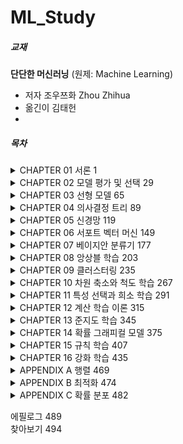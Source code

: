 # ML_Study

##### 교재
**단단한 머신러닝** (원제: Machine Learning)  
- 저자 조우쯔화 Zhou Zhihua  
- 옮긴이 김태헌  
- 
##### 목차
<details>
<summary>CHAPTER 01 서론 1</summary>
1.1 들어가며 1<br>
1.2 머신러닝의 기본 용어 2<br>
1.3 가설 공간 5<br>
1.4 귀납적 편향 8<br>
1.5 발전 과정 13<br>
1.6 응용 현황 18<br>
1.7 더 읽을거리 22<br>
연습문제 25<br>
참고문헌 26<br>
머신러닝 쉼터 28<br>
</details>

<details>
<summary>CHAPTER 02 모델 평가 및 선택 29</summary>
2.1 경험 오차 및 과적합 29<br>
2.2 평가 방법 31<br>
2.3 모델 성능 측정 37<br>
2.4 비교 검증 47<br>
2.5 편향과 분산 57<br>
2.6 더 읽을거리 59<br>
연습문제 61<br>
참고문헌 62<br>
머신러닝 쉼터 64<br>
</details>

<details>
<summary>CHAPTER 03 선형 모델 65</summary>
3.1 기본 형식 65<br>
3.2 선형 회귀 66<br>
3.3 로지스틱 회귀 70<br>
3.4 선형 판별분석 73<br>
3.5 다중 분류 학습 77<br>
3.6 클래스 불균형 문제 80<br>
3.7 더 읽을거리 83<br>
연습문제 85<br>
참고문헌 86<br>
머신러닝 쉼터 88<br>
</details>

<details>
<summary>CHAPTER 04 의사결정 트리 89</summary>
4.1 기본 프로세스 89<br>
4.2 분할 선택 92<br>
4.3 가지치기 98<br>
4.4 연속값과 결측값 103<br>
4.5 다변량 의사결정 트리 110<br>
4.6 더 읽을거리 113<br>
연습문제 115<br>
참고문헌 117<br>
머신러닝 쉼터 118<br>
</details>

<details>
<summary>CHAPTER 05 신경망 119</summary>
5.1 뉴런 모델 119<br>
5.2 퍼셉트론과 다층 네트워크 121<br>
5.3 오차 역전파 알고리즘 124<br>
5.4 글로벌 미니멈과 로컬 미니멈 130<br>
5.5 기타 신경망 133<br>
5.6 딥러닝 139<br>
5.7 더 읽을거리 142<br>
연습문제 144<br>
참고문헌 145<br>
머신러닝 쉼터 148<br>
</details>

<details>
<summary>CHAPTER 06 서포트 벡터 머신 149</summary>
6.1 마진과 서포트 벡터 149<br>
6.2 쌍대문제 151<br>
6.3 커널 함수 155<br>
6.4 소프트 마진과 정규화 158<br>
6.5 서포트 벡터 회귀 163<br>
6.6 커널 기법 167<br>
6.7 더 읽을거리 170<br>
연습문제 172<br>
참고문헌 173<br>
머신러닝 쉼터 175<br>
</details>

<details>
<summary>CHAPTER 07 베이지안 분류기 177</summary>
7.1 베이지안 결정 이론 177<br>
7.2 최대 우도 추정 179<br>
7.3 나이브 베이즈 분류기 181<br>
7.4 세미 나이브 베이즈 분류기 186<br>
7.5 베이지안 네트워크 188<br>
7.6 EM 알고리즘 195<br>
7.7 더 읽을거리 197<br>
연습문제 199<br>
참고문헌 200<br>
머신러닝 쉼터 202<br>
</details>

<details>
<summary>CHAPTER 08 앙상블 학습 203</summary>
8.1 객체와 앙상블 203<br>
8.2 부스팅 206<br>
8.3 배깅과 랜덤 포레스트 211<br>
8.4 결합 전략 215<br>
8.5 다양성 221<br>
8.6 더 읽을거리 227<br>
연습문제 229<br>
참고문헌 231<br>
머신러닝 쉼터 234<br>
</details>

<details>
<summary>CHAPTER 09 클러스터링 235</summary>
9.1 클러스터링 학습 문제 235<br>
9.2 성능 척도 236<br>
9.3 거리 계산법 238<br>
9.4 프로토타입 클러스터링 241<br>
9.5 밀도 클러스터링 252<br>
9.6 계층 클러스터링 255<br>
9.7 더 읽을거리 259<br>
연습문제 262<br>
참고문헌 264<br>
머신러닝 쉼터 266<br>
</details>

<details>
<summary>CHAPTER 10 차원 축소와 척도 학습 267</summary>
10.1 k-최근접 이웃 기법 267<br>
10.2 임베딩 269<br>
10.3 주성분 분석 273<br>
10.4 커널 선형 차원 축소 275<br>
10.5 매니폴드 학습 278<br>
10.6 척도 학습 282<br>
10.7 더 읽을거리 285<br>
연습문제 287<br>
참고문헌 288<br>
머신러닝 쉼터 290<br>
</details>

<details>
<summary>CHAPTER 11 특성 선택과 희소 학습 291</summary>
11.1 부분집합 탐색과 평가 291<br>
11.2 필터식 선택 294<br>
11.3 포괄식 선택 296<br>
11.4 임베딩식 선택과 L1 정규화 298<br>
11.5 희소 표현과 사전 학습 301<br>
11.6 압축 센싱 304<br>
11.7 더 읽을거리 308<br>
연습문제 310<br>
참고문헌 311<br>
머신러닝 쉼터 314<br>
</details>

<details>
<summary>CHAPTER 12 계산 학습 이론 315</summary>
12.1 기초 지식 315<br>
12.2 PAC 학습 317<br>
12.3 유한 가설 공간 319<br>
12.4 VC 차원 323<br>
12.5 라데마허 복잡도 329<br>
12.6 안정성 335<br>
12.7 더 읽을거리 339<br>
연습문제 341<br>
참고문헌 342<br>
머신러닝 쉼터 343<br>
</details>

<details>
<summary>CHAPTER 13 준지도 학습 345</summary>
13.1 언레이블된 데이터 345<br>
13.2 생성적 방법 348<br>
13.3 준지도 SVM 352<br>
13.4 그래프 준지도 학습 355<br>
13.5 불일치에 기반한 방법 359<br>
13.6 준지도 클러스터링 363<br>
13.7 더 읽을거리 368<br>
연습문제 370<br>
참고문헌 372<br>
머신러닝 쉼터 374<br>
</details>

<details>
<summary>CHAPTER 14 확률 그래피컬 모델 375</summary>
14.1 은닉 마르코프 모델 375<br>
14.2 마르코프 랜덤 필드 379<br>
14.3 조건 랜덤 필드 383<br>
14.4 학습과 추론 386<br>
14.5 근사추론 390<br>
14.6 토픽 모델 397<br>
14.7 더 읽을거리 400<br>
연습문제 403<br>
참고문헌 404<br>
머신러닝 쉼터 406<br>
</details>

<details>
<summary>CHAPTER 15 규칙 학습 407</summary>
15.1 기본 개념 407<br>
15.2 순차적 커버링 410<br>
15.3 가지치기 최적화 414<br>
15.4 일차 규칙 학습 416<br>
15.5 귀납 논리 프로그래밍 420<br>
15.6 더 읽을거리 428<br>
연습문제 431<br>
참고문헌 432<br>
머신러닝 쉼터 434<br>
</details>

<details>
<summary>CHAPTER 16 강화 학습 435</summary>
16.1 과업과 보상 435<br>
16.2 K-암드 밴딧 438<br>
16.3 모델 기반 학습 443<br>
16.4 모델-프리 학습 450<br>
16.5 가치 함수 근사 457<br>
16.6 이미테이션 러닝 460<br>
16.7 더 읽을거리 462<br>
연습문제 464<br>
참고문헌 465<br>
머신러닝 쉼터 467<br>
</details>

<details>
<summary>APPENDIX A 행렬 469</summary>
A.1 기본 연산 469<br>
A.2 도함수 470<br>
A.3 특잇값 분해 472<br>
</details>

<details>
<summary>APPENDIX B 최적화 474</summary>
B.1 라그랑주 승수법 474<br>
B.2 이차 프로그래밍 477<br>
B.3 반정형 프로그래밍 478<br>
B.4 경사하강법 479<br>
B.5 좌표하강법 480<br>
</details>

<details>
<summary>APPENDIX C 확률 분포 482</summary>
C.1 자주 사용하는 확률 분포 482<br>
C.2 켤레 분포 487<br>
C.3 KL 발산 488<br>
</details>

에필로그 489<br>
찾아보기 494<br>
